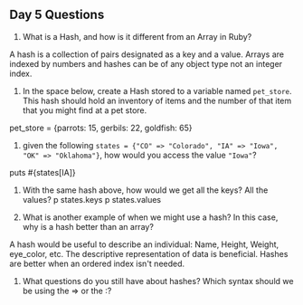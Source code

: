 ## Day 5 Questions

1. What is a Hash, and how is it different from an Array in Ruby?

A hash is a collection of pairs designated as a key and a value. Arrays are indexed by numbers and hashes can be of any object type not an integer index.

1. In the space below, create a Hash stored to a variable named `pet_store`.  This hash should hold an inventory of items and the number of that item that you might find at a pet store.

pet_store = {parrots: 15, gerbils: 22, goldfish: 65}

1. given the following `states = {"CO" => "Colorado", "IA" => "Iowa", "OK" => "Oklahoma"}`, how would you access the value `"Iowa"`?

puts #{states[IA]}

1. With the same hash above, how would we get all the keys?  All the values?
p states.keys
p states.values

1. What is another example of when we might use a hash?  In this case, why is a hash better than an array?

A hash would be useful to describe an individual: Name, Height, Weight, eye_color, etc.  The descriptive representation of data is beneficial. Hashes are better when an ordered index isn't needed.

1. What questions do you still have about hashes?
Which syntax should we be using the => or the :?  

